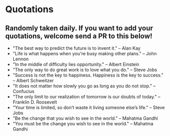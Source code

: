 # Quotations

## Randomly taken daily. If you want to add your quotations, welcome send a PR to this below!

- "The best way to predict the future is to invent it." – Alan Kay
- "Life is what happens when you're busy making other plans." – John Lennon
- "In the middle of difficulty lies opportunity." – Albert Einstein
- "The only way to do great work is to love what you do." – Steve Jobs
- "Success is not the key to happiness. Happiness is the key to success." – Albert Schweitzer
- "It does not matter how slowly you go as long as you do not stop." – Confucius
- "The only limit to our realization of tomorrow is our doubts of today." – Franklin D. Roosevelt
- "Your time is limited, so don’t waste it living someone else’s life." – Steve Jobs
- "Be the change that you wish to see in the world." – Mahatma Gandhi
- "You must be the change you wish to see in the world." – Mahatma Gandhi

